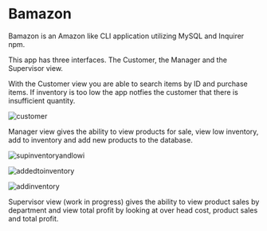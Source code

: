 # Bamazon

Bamazon is an Amazon like CLI application utilizing MySQL and Inquirer npm.

This app has three interfaces. The Customer, the Manager and the Supervisor view.

With the Customer view you are able to search items by ID and purchase items. If inventory is too low the app notfies the customer that there is insufficient quantity.

![customer](https://user-images.githubusercontent.com/37091749/44811841-a3261100-aba3-11e8-8ba2-a99111c2fe42.jpg)

Manager view gives the ability to view products for sale, view low inventory, add to inventory and add new products to the database.

![supinventoryandlowi](https://user-images.githubusercontent.com/37091749/44811842-a3261100-aba3-11e8-9af7-eb43d5ed7d00.jpg)

![addedtoinventory](https://user-images.githubusercontent.com/37091749/44811839-a3261100-aba3-11e8-8903-7100ef22aca4.jpg)

![addinventory](https://user-images.githubusercontent.com/37091749/44811840-a3261100-aba3-11e8-881e-9d88ec06196f.jpg)

Supervisor view (work in progress) gives the ability to view product sales by department and view total profit by looking at over head cost, product sales and total profit.
